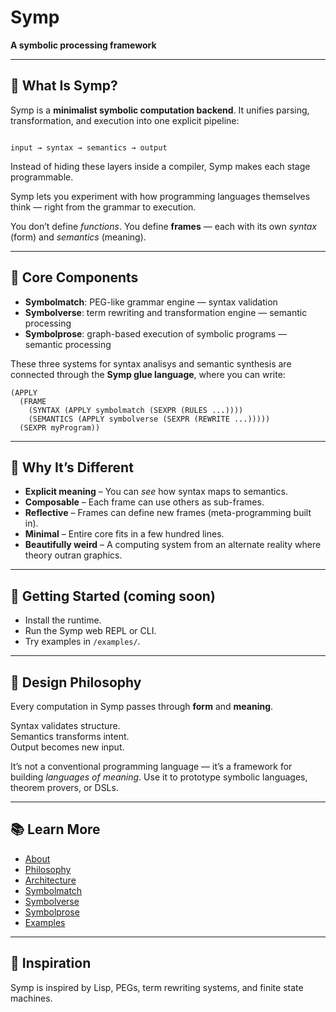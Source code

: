 # Symp

**A symbolic processing framework**

---

## 🧩 What Is Symp?

Symp is a **minimalist symbolic computation backend**. It unifies parsing, transformation, and execution into one explicit pipeline:

```

input → syntax → semantics → output

````

Instead of hiding these layers inside a compiler, Symp makes each stage programmable.

Symp lets you experiment with how programming languages themselves think — right from the grammar to execution.

You don’t define *functions*. You define **frames** — each with its own *syntax* (form) and *semantics* (meaning).

---

## 🧠 Core Components

  - **Symbolmatch**: PEG-like grammar engine — syntax validation
  - **Symbolverse**: term rewriting and transformation engine — semantic processing
  - **Symbolprose**: graph-based execution of symbolic programs — semantic processing

These three systems for syntax analisys and semantic synthesis are connected through the **Symp glue language**, where you can write:

```
(APPLY
  (FRAME
    (SYNTAX (APPLY symbolmatch (SEXPR (RULES ...))))
    (SEMANTICS (APPLY symbolverse (SEXPR (REWRITE ...)))))
  (SEXPR myProgram))
```

---

## 🔮 Why It’s Different

* **Explicit meaning** – You can *see* how syntax maps to semantics.
* **Composable** – Each frame can use others as sub-frames.
* **Reflective** – Frames can define new frames (meta-programming built in).
* **Minimal** – Entire core fits in a few hundred lines.
* **Beautifully weird** – A computing system from an alternate reality where theory outran graphics.

---

## 🚀 Getting Started (coming soon)

* Install the runtime.
* Run the Symp web REPL or CLI.
* Try examples in `/examples/`.

---

## 🧬 Design Philosophy

Every computation in Symp passes through **form** and **meaning**.

Syntax validates structure.  
Semantics transforms intent.  
Output becomes new input.  

It’s not a conventional programming language — it’s a framework for building *languages of meaning*.
Use it to prototype symbolic languages, theorem provers, or DSLs.

---

## 📚 Learn More

* [About](docs/about.md)
* [Philosophy](docs/philosophy.md)
* [Architecture](docs/architecture.md)
* [Symbolmatch](docs/symbolmatch.md)
* [Symbolverse](docs/symbolverse.md)
* [Symbolprose](docs/symbolprose.md)
* [Examples](docs/examples.md)

---

## 🖤 Inspiration

Symp is inspired by Lisp, PEGs, term rewriting systems, and finite state machines.

